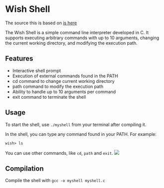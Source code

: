 # Wish Shell
The source this is based on [is here](https://github.com/remzi-arpacidusseau/ostep-projects/tree/master/processes-shell)

The Wish Shell is a simple command line interpreter developed in C. It supports executing arbitrary commands with up to 10 arguments, changing the current working directory, and modifying the execution path.

## Features
- Interactive shell prompt
- Execution of external commands found in the PATH
- cd command to change current working directory
- path command to modify the execution path
- Ability to handle up to 10 arguments per command
- exit command to terminate the shell

## Usage
To start the shell, use ``./myshell`` from your terminal after compiling it.

In the shell, you can type any command found in your PATH. For example:

``wish> ls`` 

You can use other commands, like ``cd``, ``path`` and ``exit``.
![](https://github.com/Hpro1/KayttisSysteemiHT/blob/main/Project%203%3A%20Unix%20Shell/images/1.png)

## Compilation
Compile the shell with ``gcc -o myshell myshell.c``
